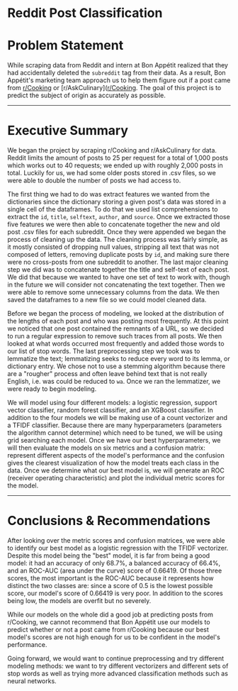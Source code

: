 # Reddit Post Classification

# Problem Statement

While scraping data from Reddit and intern at Bon Appétit realized that they had accidentally deleted the `subreddit` tag from their data.  As a result, Bon Appétit's marketing team approach us to help them figure out if a post came from [r/Cooking](https://www.reddit.com/r/Cooking/) or [r/AskCulinary]([r/Cooking](https://www.reddit.com/r/AskCulinary/).  The goal of this project is to predict the subject of origin as accurately as possible.

-------

# Executive Summary

We began the project by scraping r/Cooking and r/AskCulinary for data.  Reddit limits the amount of posts to 25 per request for a total of 1,000 posts which works out to 40 requests; we ended up with roughly 2,000 posts in total.  Luckily for us, we had some older posts stored in .csv files, so we were able to double the number of posts we had access to.

The first thing we had to do was extract features we wanted from the dictionaries since the dictionary storing a given post's data was stored in a single cell of the dataframes.  To do that we used list comprehensions to extract the `id`, `title`, `selftext`, `author`, and `source`.  Once we extracted those five features we were then able to concatenate together the new and old post .csv files for each subreddit.  Once they were appended we began the process of cleaning up the data.  The cleaning process was fairly simple, as it mostly consisted of dropping null values, stripping all text that was not composed of letters, removing duplicate posts by `id`, and making sure there were no cross-posts from one subreddit to another. The last major cleaning step we did was to concatenate together the title and self-text of each post.  We did that because we wanted to have one set of text to work with, though in the future we will consider not concatenating the text together.  Then we were able to remove some unnecessary columns from the data.  We then saved the dataframes to a new file so we could model cleaned data.

Before we began the process of modeling, we looked at the distribution of the lengths of each post and who was posting most frequently.  At this point we noticed that one post contained the remnants of a URL, so we decided to run a regular expression to remove such traces from all posts.  We then looked at what words occurred most frequently and added those words to our list of stop words.  The last preprocessing step we took was to lemmatize the text; lemmatizing seeks to reduce every word to its lemma, or dictionary entry.  We chose not to use a stemming algorithm because there are a "rougher" process and often leave behind text that is not really English, i.e. was could be reduced to `wa`.  Once we ran the lemmatizer, we were ready to begin modeling.

We will model using four different models: a logistic regression, support vector classifier, random forest classifier, and an XGBoost classifier. In addition to the four models we will be making use of a count vectorizer and a TFIDF classifier.  Because there are many hyperparameters (parameters the algorithm cannot determine) which need to be tuned, we will be using grid searching each model.  Once we have our best hyperparameters, we will then evaluate the models on six metrics and a confusion matrix: represent different aspects of the model's performance and the confusion gives the clearest visualization of how the model treats each class in the data. Once we determine what our best model is, we will generate an ROC (receiver operating characteristic) and plot the individual metric scores for the model.

-------

# Conclusions & Recommendations

After looking over the metric scores and confusion matrices, we were able to identify our best model as a logistic regression with the TFIDF vectorizer. Despite this model being the "best" model, it is far from being a good model: it had an accuracy of only 68.7%, a balanced accuracy of 66.4%, and an ROC-AUC (area under the curve) score of 0.66419.  Of those three scores, the most important is the ROC-AUC because it represents how distinct the two classes are: since a score of 0.5 is the lowest possible score, our model's score of 0.66419 is very poor.  In addition to the scores being low, the models are overfit but no severely.

While our models on the whole did a good job at predicting posts from r/Cooking, we cannot recommend that Bon Appétit use our models to predict whether or not a post came from r/Cooking because our best model's scores are not high enough for us to be confident in the model's performance.

Going forward, we would want to continue preprocessing and try different modeling methods: we want to try different vectorizers and different sets of stop words as well as trying more advanced classification methods such as neural networks.